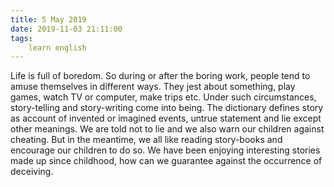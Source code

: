 ```yaml
---
title: 5 May 2019
date: 2019-11-03 21:11:00
tags:
    learn english
---
```

Life is full of boredom. So during or after
the boring work, people tend to amuse themselves in different ways. They jest
about something, play games, watch TV or computer, make trips etc. Under such
circumstances, story-telling and story-writing come into being. The dictionary defines story as account of
invented or imagined events, untrue statement and lie except other meanings. We
are told not to lie and we also warn our children against cheating. But in the
meantime, we all like reading story-books and encourage our children to do so. We have
been enjoying interesting stories made up since childhood, how can we guarantee
against the occurrence of deceiving. 